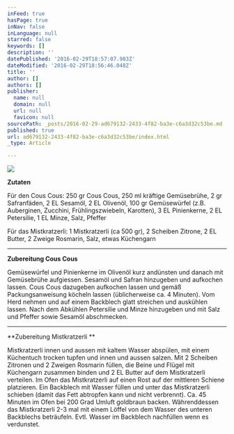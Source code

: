 ```yaml
---
inFeed: true
hasPage: true
inNav: false
inLanguage: null
starred: false
keywords: []
description: ''
datePublished: '2016-02-29T18:57:07.983Z'
dateModified: '2016-02-29T18:56:46.048Z'
title: ''
author: []
authors: []
publisher:
  name: null
  domain: null
  url: null
  favicon: null
sourcePath: _posts/2016-02-29-ad679132-2433-4f82-ba3e-c6a3d32c53be.md
published: true
url: ad679132-2433-4f82-ba3e-c6a3d32c53be/index.html
_type: Article

---
```

![](https://the-grid-user-content.s3-us-west-2.amazonaws.com/d769704b-590f-444e-a2c9-eb44640ef5d3.jpg)

**Zutaten**

Für den Cous Cous: 250 gr Cous Cous, 250 ml kräftige Gemüsebrühe, 2 gr Safranfäden, 2 EL Sesamöl, 2 EL Olivenöl, 100 gr Gemüsewürfel (z.B. Auberginen, Zucchini, Frühlingszwiebeln, Karotten), 3 EL Pinienkerne, 2 EL Petersilie, 1 EL Minze, Salz, Pfeffer

Für das Mistkratzerli: 1 Mistkratzerli (ca 500 gr), 2 Scheiben Zitrone, 2 EL Butter, 2 Zweige Rosmarin, Salz, etwas Küchengarn

****

**Zubereitung Cous Cous**

Gemüsewürfel und Pinienkerne im Olivenöl kurz andünsten und danach mit Gemüsebrühe aufgiessen. Sesamöl und Safran hinzugeben und aufkochen lassen. Cous Cous dazugeben aufkochen lassen und gemäß Packungsanweisung köcheln lassen (üblicherweise ca. 4 Minuten). Vom Herd nehmen und auf einem Backblech glatt streichen und auskühlen lassen. Nach dem Abkühlen Petersilie und Minze hinzugeben und mit Salz und Pfeffer sowie Sesamöl abschmecken.

****

**Zubereitung Mistkratzerli **

Mistkratzerli innen und aussen mit kaltem Wasser abspülen, mit einem Küchentuch trocken tupfen und innen und aussen salzen. Mit 2 Scheiben Zitronen und 2 Zweigen Rosmarin füllen, die Beine und Flügel mit Küchengarn zusammen binden und 2 EL Butter auf dem Mistkratzerli verteilen. Im Ofen das Mistkratzerli auf einen Rost auf der mittleren Schiene platzieren. Ein Backblech mit Wasser füllen und unter das Mistkratzerli schieben (damit das Fett abtropfen kann und nicht verbrennt). Ca. 45 Minuten im Ofen bei 200 Grad Umluft goldbraun backen. Währenddessen das Mistkratzerli 2-3 mal mit einem Löffel von dem Wasser des unteren Backblechs beträufeln. Evtl. Wasser im Backblech nachfüllen wenn es verdunstet.